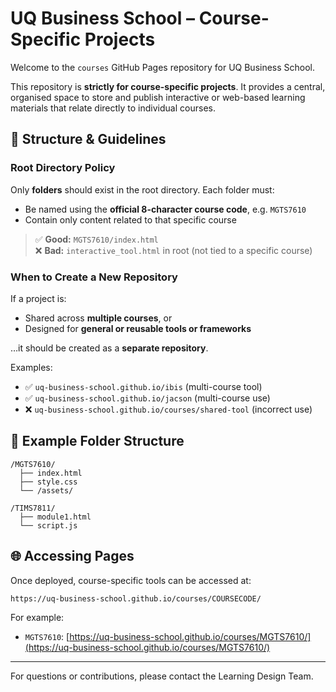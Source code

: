 # UQ Business School – Course-Specific Projects

Welcome to the `courses` GitHub Pages repository for UQ Business School.

This repository is **strictly for course-specific projects**. It provides a central, organised space to store and publish interactive or web-based learning materials that relate directly to individual courses.

## 🔧 Structure & Guidelines

### Root Directory Policy
Only **folders** should exist in the root directory. Each folder must:
- Be named using the **official 8-character course code**, e.g. `MGTS7610`
- Contain only content related to that specific course

> ✅ **Good:** `MGTS7610/index.html`  
> ❌ **Bad:** `interactive_tool.html` in root (not tied to a specific course)

### When to Create a New Repository
If a project is:
- Shared across **multiple courses**, or
- Designed for **general or reusable tools or frameworks**

…it should be created as a **separate repository**.

Examples:
- ✅ `uq-business-school.github.io/ibis`     (multi-course tool)
- ✅ `uq-business-school.github.io/jacson`   (multi-course use)
- ❌ `uq-business-school.github.io/courses/shared-tool` (incorrect use)

## 📁 Example Folder Structure

```
/MGTS7610/
  ├── index.html
  ├── style.css
  └── /assets/

/TIMS7811/
  ├── module1.html
  └── script.js
```

## 🌐 Accessing Pages

Once deployed, course-specific tools can be accessed at:

```
https://uq-business-school.github.io/courses/COURSECODE/
```

For example:
- `MGTS7610`: [https://uq-business-school.github.io/courses/MGTS7610/](https://uq-business-school.github.io/courses/MGTS7610/)

---

For questions or contributions, please contact the Learning Design Team.
